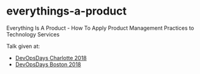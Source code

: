 # everythings-a-product
Everything Is A Product - How To Apply Product Management Practices to Technology Services

Talk given at:
- [DevOpsDays Charlotte 2018](https://noti.st/mattstratton/QVCKIX/everything-is-a-product-how-to-apply-product-management-practices-to-technology-services)
- [DevOpsDays Boston 2018](https://noti.st/mattstratton/VpJTqd/everything-is-a-product-how-to-apply-product-management-practices-to-technology-services)
